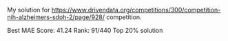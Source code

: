 My solution for 
https://www.drivendata.org/competitions/300/competition-nih-alzheimers-sdoh-2/page/928/
competition.

Best MAE Score: 41.24
Rank: 91/440
Top 20% solution
